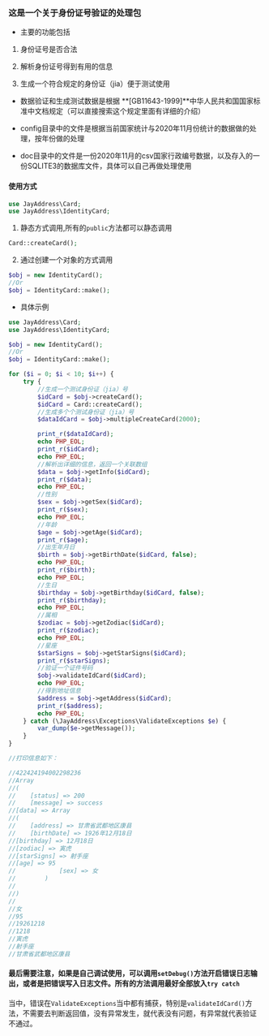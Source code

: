 ### 这是一个关于身份证号验证的处理包

* 主要的功能包括

1. 身份证号是否合法

2. 解析身份证号得到有用的信息

3. 生成一个符合规定的身份证（jia）便于测试使用

* 数据验证和生成测试数据是根据 **[GB11643-1999]**中华人民共和国国家标准中文档规定（可以直接搜索这个规定里面有详细的介绍）

* config目录中的文件是根据当前国家统计与2020年11月份统计的数据做的处理，按年份做的处理

* doc目录中的文件是一份2020年11月的csv国家行政编号数据，以及存入的一份SQLITE3的数据库文件，具体可以自己再做处理使用

#### 使用方式

```php
use JayAddress\Card;
use JayAddress\IdentityCard;
```

1. 静态方式调用,所有的`public`方法都可以静态调用

```php
Card::createCard();
```

2. 通过创建一个对象的方式调用

```php
$obj = new IdentityCard();
//Or
$obj = IdentityCard::make();
```

* 具体示例

```php
use JayAddress\Card;
use JayAddress\IdentityCard;

$obj = new IdentityCard();
//Or
$obj = IdentityCard::make();

for ($i = 0; $i < 10; $i++) {
    try {
        //生成一个测试身份证（jia）号
        $idCard = $obj->createCard();
        $idCard = Card::createCard();
        //生成多个个测试身份证（jia）号
        $dataIdCard = $obj->multipleCreateCard(2000);

        print_r($dataIdCard);
        echo PHP_EOL;
        print_r($idCard);
        echo PHP_EOL;
        //解析出详细的信息，返回一个关联数组
        $data = $obj->getInfo($idCard);
        print_r($data);
        echo PHP_EOL;
        //性别
        $sex = $obj->getSex($idCard);
        print_r($sex);
        echo PHP_EOL;
        //年龄
        $age = $obj->getAge($idCard);
        print_r($age);
        //出生年月日
        $birth = $obj->getBirthDate($idCard, false);
        echo PHP_EOL;
        print_r($birth);
        echo PHP_EOL;
        //生日
        $birthday = $obj->getBirthday($idCard, false);
        print_r($birthday);
        echo PHP_EOL;
        //属相
        $zodiac = $obj->getZodiac($idCard);
        print_r($zodiac);
        echo PHP_EOL;
        //星座
        $starSigns = $obj->getStarSigns($idCard);
        print_r($starSigns);
        //验证一个证件号码
        $obj->validateIdCard($idCard);
        echo PHP_EOL;
        //得到地址信息
        $address = $obj->getAddress($idCard);
        print_r($address);
        echo PHP_EOL;
    } catch (\JayAddress\Exceptions\ValidateExceptions $e) {
        var_dump($e->getMessage());
    }
}

//打印信息如下：

//422424194002298236
//Array
//(
//    [status] => 200
//    [message] => success
//[data] => Array
//(
//    [address] => 甘肃省武都地区康县
//    [birthDate] => 1926年12月18日
//[birthday] => 12月18日
//[zodiac] => 寅虎
//[starSigns] => 射手座
//[age] => 95
//            [sex] => 女
//        )
//
//)
//
//女
//95
//19261218
//1218
//寅虎
//射手座
//甘肃省武都地区康县

```

#### 最后需要注意，如果是自己调试使用，可以调用`setDebug()`方法开启错误日志输出，或者是把错误写入日志文件。所有的方法调用最好全部放入`try catch`
当中，错误在`ValidateExceptions`当中都有捕获，特别是`validateIdCard()`方法，不需要去判断返回值，没有异常发生，就代表没有问题，有异常就代表验证
不通过。
